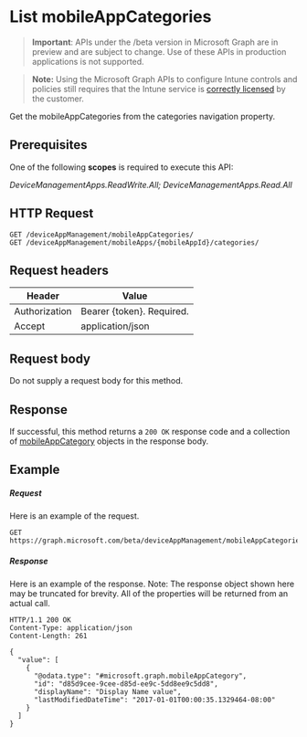 ﻿# List mobileAppCategories

> **Important**: APIs under the /beta version in Microsoft Graph are in preview and are subject to change. Use of these APIs in production applications is not supported.

> **Note:** Using the Microsoft Graph APIs to configure Intune controls and policies still requires that the Intune service is [correctly licensed](https://go.microsoft.com/fwlink/?linkid=839381) by the customer.

Get the mobileAppCategories from the categories navigation property.
## Prerequisites
One of the following **scopes** is required to execute this API:

*DeviceManagementApps.ReadWrite.All; DeviceManagementApps.Read.All*
## HTTP Request
<!-- {
  "blockType": "ignored"
}
-->
```http
GET /deviceAppManagement/mobileAppCategories/
GET /deviceAppManagement/mobileApps/{mobileAppId}/categories/
```

## Request headers
|Header|Value|
|---|---|
|Authorization|Bearer {token}. Required.|
|Accept|application/json|

## Request body
Do not supply a request body for this method.

## Response
If successful, this method returns a `200 OK` response code and a collection of [mobileAppCategory](../resources/intune_apps_mobileappcategory.md) objects in the response body.

## Example

##### Request

Here is an example of the request.
```http
GET https://graph.microsoft.com/beta/deviceAppManagement/mobileAppCategories/
```

##### Response

Here is an example of the response. Note: The response object shown here may be truncated for brevity. All of the properties will be returned from an actual call.
```http
HTTP/1.1 200 OK
Content-Type: application/json
Content-Length: 261

{
  "value": [
    {
      "@odata.type": "#microsoft.graph.mobileAppCategory",
      "id": "d85d9cee-9cee-d85d-ee9c-5dd8ee9c5dd8",
      "displayName": "Display Name value",
      "lastModifiedDateTime": "2017-01-01T00:00:35.1329464-08:00"
    }
  ]
}
```



